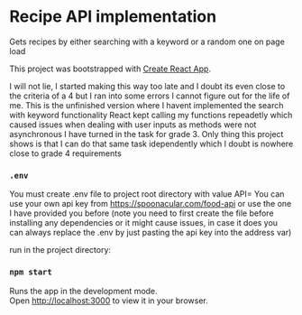 # Recipe API implementation
Gets recipes by either searching with a keyword or a random one on page load

This project was bootstrapped with [Create React App](https://github.com/facebook/create-react-app).

I will not lie, I started making this way too late and I doubt its even close to the criteria of a 4 but I ran into some errors I cannot figure out for the life of me.
This is the unfinished version where I havent implemented the search with keyword functionality
React kept calling my functions repeadetly which caused issues when dealing with user inputs as methods were not asynchronous
I have turned in the task for grade 3. Only thing this project shows is that I can do that same task idependently which I doubt is nowhere close to grade 4 requirements

### `.env`
You must create .env file to project root directory with value
API=
You can use your own api key from https://spoonacular.com/food-api or use the one I have provided you before
(note you need to first create the file before installing any dependencies or it might cause issues, in case it does you can always replace the .env by just pasting the api key into the address var)

run in the project directory:
### `npm start`

Runs the app in the development mode.\
Open [http://localhost:3000](http://localhost:3000) to view it in your browser.
